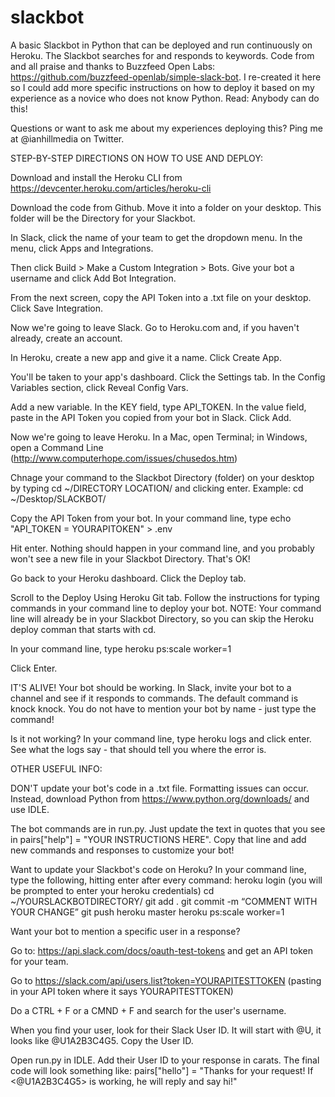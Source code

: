 # slackbot
A basic Slackbot in Python that can be deployed and run continuously on Heroku. The Slackbot searches for and responds to keywords. Code from and all praise and thanks to Buzzfeed Open Labs: https://github.com/buzzfeed-openlab/simple-slack-bot. I re-created it here so I could add more specific instructions on how to deploy it based on my experience as a novice who does not know Python. Read: Anybody can do this!

Questions or want to ask me about my experiences deploying this? Ping me at @ianhillmedia on Twitter.

STEP-BY-STEP DIRECTIONS ON HOW TO USE AND DEPLOY:

Download and install the Heroku CLI from https://devcenter.heroku.com/articles/heroku-cli

Download the code from Github. Move it into a folder on your desktop. This folder will be the Directory for your Slackbot.

In Slack, click the name of your team to get the dropdown menu. In the menu, click Apps and Integrations. 

Then click Build > Make a Custom Integration > Bots. Give your bot a username and click Add Bot Integration.

From the next screen, copy the API Token into a .txt file on your desktop. Click Save Integration.

Now we're going to leave Slack. Go to Heroku.com and, if you haven't already, create an account.

In Heroku, create a new app and give it a name. Click Create App.

You'll be taken to your app's dashboard. Click the Settings tab. In the Config Variables section, click Reveal Config Vars.

Add a new variable. In the KEY field, type API_TOKEN. In the value field, paste in the API Token you copied from your bot in Slack. Click Add.

Now we're going to leave Heroku. In a Mac, open Terminal; in Windows, open a Command Line (http://www.computerhope.com/issues/chusedos.htm)

Chnage your command to the Slackbot Directory (folder) on your desktop by typing cd ~/DIRECTORY LOCATION/ and clicking enter. Example: cd ~/Desktop/SLACKBOT/

Copy the API Token from your bot. In your command line, type echo "API_TOKEN = YOURAPITOKEN" > .env 

Hit enter. Nothing should happen in your command line, and you probably won't see a new file in your Slackbot Directory. That's OK!

Go back to your Heroku dashboard. Click the Deploy tab.

Scroll to the Deploy Using Heroku Git tab. Follow the instructions for typing commands in your command line to deploy your bot. NOTE: Your command line will already be in your Slackbot Directory, so you can skip the Heroku deploy comman that starts with cd.

In your command line, type heroku ps:scale worker=1

Click Enter.

IT'S ALIVE! Your bot should be working. In Slack, invite your bot to a channel and see if it responds to commands. The default command is knock knock. You do not have to mention your bot by name - just type the command!

Is it not working? In your command line, type heroku logs and click enter. See what the logs say - that should tell you where the error is.

OTHER USEFUL INFO:

DON'T update your bot's code in a .txt file. Formatting issues can occur. Instead, download Python from https://www.python.org/downloads/ and use IDLE.

The bot commands are in run.py. Just update the text in quotes that you see in pairs["help"] = "YOUR INSTRUCTIONS HERE". Copy that line and add new commands and responses to customize your bot!

Want to update your Slackbot's code on Heroku? In your command line, type the following, hitting enter after every command:
heroku login (you will be prompted to enter your heroku credentials)
cd ~/YOURSLACKBOTDIRECTORY/
git add .
git commit -m “COMMENT WITH YOUR CHANGE”
git push heroku master
heroku ps:scale worker=1

Want your bot to mention a specific user in a response?

Go to: https://api.slack.com/docs/oauth-test-tokens and get an API token for your team.

Go to https://slack.com/api/users.list?token=YOURAPITESTTOKEN (pasting in your API token where it says YOURAPITESTTOKEN)

Do a CTRL + F or a CMND + F and search for the user's username.

When you find your user, look for their Slack User ID. It will start with @U, it looks like @U1A2B3C4G5. Copy the User ID.

Open run.py in IDLE. Add their User ID to your response in carats. The final code will look something like:
pairs["hello"] = "Thanks for your request! If <@U1A2B3C4G5> is working, he will reply and say hi!"

